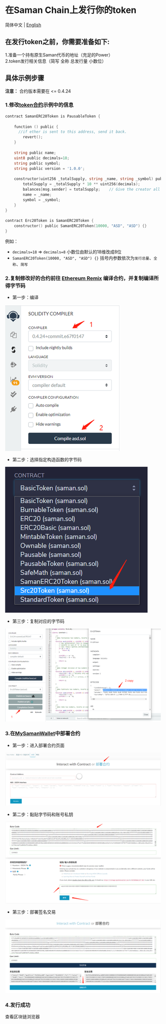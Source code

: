 # 在Saman Chain上发行你的token

简体中文 | [English](https://github.com/saman-org/issue-token/README.md)

## 在发行token之前，你需要准备如下:
1.准备一个持有原生Saman代币的地址（充足的Power）  
2.token发行相关信息（简写 全称 总发行量 小数位）

## 具体示例步骤

**注意：** 合约版本需要在 <= 0.4.24

### 1.修改[token合约](https://github.com/saman-org/issue-token/token.sol)示例中的信息

```go
contract SamanERC20Token is PausableToken {

    function () public {
      //if ether is sent to this address, send it back.
        revert();
    }

    string public name;
    uint8 public decimals=18;
    string public symbol;
    string public version = '1.0.0';

    constructor(uint256 _totalSupply, string _name, string _symbol) public {
        totalSupply = _totalSupply * 10 ** uint256(decimals);
        balances[msg.sender] = totalSupply;    // Give the creator all initial tokens
        name = _name;
        symbol = _symbol;
    }
}

contract Erc20Token is SamanERC20Token {
    constructor() public SamanERC20Token(10000, "ASD", "ASD") {}
}
```
例如：
* ```decimals=18``` => ```decimals=8``` 小数位由默认的18维改成8位
* ```SamanERC20Token(10000, "ASD", "ASD") {}``` 括号内参数依次为```发行总量```、```全称```、```简写```

### 2.复制修改好的合约前往 [Ethereum Remix](https://remix.ethereum.org/#optimize=false&evmVersion=soljson-v0.4.24+commit.e67f0147.js) 编译合约，并复制编译所得字节码

* 第一步：编译

![image](./images/1.png)

* 第二步：选择指定构造函数的字节码

![image](./images/2.png)

* 第三步：复制对应的字节码

![image](./images/3.png)

### 3.在[MySamanWallet](https://wallet.samanchain.com)中部署合约

* 第一步：进入部署合约页面

![image](./images/4.png)

* 第二步：黏贴字节码和账号私钥

![image](./images/5.png)

* 第三步：部署签名交易

![image](./images/6.png)

### 4.发行成功

查看区块链浏览器